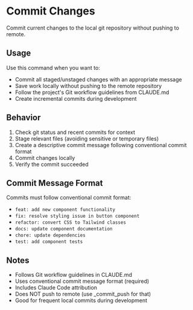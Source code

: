 # Commit Changes

Commit current changes to the local git repository without pushing to remote.

## Usage
Use this command when you want to:
- Commit all staged/unstaged changes with an appropriate message
- Save work locally without pushing to the remote repository
- Follow the project's Git workflow guidelines from CLAUDE.md
- Create incremental commits during development

## Behavior
1. Check git status and recent commits for context
2. Stage relevant files (avoiding sensitive or temporary files)
3. Create a descriptive commit message following conventional commit format
4. Commit changes locally
5. Verify the commit succeeded

## Commit Message Format
Commits must follow conventional commit format:
- `feat: add new component functionality`
- `fix: resolve styling issue in button component`
- `refactor: convert CSS to Tailwind classes`
- `docs: update component documentation`
- `chore: update dependencies`
- `test: add component tests`

## Notes
- Follows Git workflow guidelines in CLAUDE.md
- Uses conventional commit message format (required)
- Includes Claude Code attribution
- Does NOT push to remote (use _commit_push for that)
- Good for frequent local commits during development
